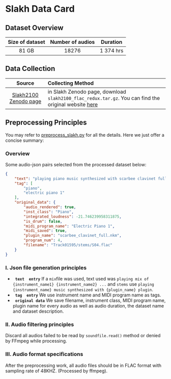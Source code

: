 # Slakh Data Card

## Dataset Overview
|Size of dataset|Number of audios|Duration|
|:----:|:-----:|:-----:|
|81 GB|18276|1 374 hrs|

## Data Collection

|Source|Collecting Method|
|:---------:|:--------|
| [Slakh2100 Zenodo page](https://zenodo.org/record/4599666#.Y3KGu-zMKWB)  |in Slakh Zenodo page, download `slakh2100_flac_redux.tar.gz`. You can find the original website [here](http://www.slakh.com/) |

## Preprocessing Principles
You may refer to [preprocess_slakh.py](/data_preprocess/preprocess_slakh.py) for all the details. Here we just offer a concise summary:

### Overview
Some audio-json pairs selected from the processed dataset below:


```json
{
    "text": "playing piano music synthesized with scarbee clavinet full plugin",
    "tag": [
        "piano",
        "electric piano 1"
    ],
    "original_data": {
        "audio_rendered": true,
        "inst_class": "Piano",
        "integrated_loudness": -21.746239958311875,
        "is_drum": false,
        "midi_program_name": "Electric Piano 1",
        "midi_saved": true,
        "plugin_name": "scarbee_clavinet_full.nkm",
        "program_num": 4,
        "filename": "Track01595/stems/S04.flac"
    }
}
```
### I. Json file generation principles 
-  **` text  entry`** If a `mix`file was used, text used was `playing mix of {instrument_name1} {instrument_name2} ...` and `stems` use `playing {instrument_name} music synthesized with {plugin_name} plugin`.
-  **` tag  entry`** We use instrument name and MIDI program name as tags.
-  **` original data`** We save filename, instrument class, MIDI program name, plugin name for every audio as well as audio duration, the dataset name and dataset description.
### II. Audio filtering principles
Discard all audios failed to be read by `soundfile.read()` method or denied by FFmpeg while processing.
### III. Audio format specifications
After the preprocessing work, all audio files should be in FLAC format with sampling rate of 48KHZ. (Processed by ffmpeg).
